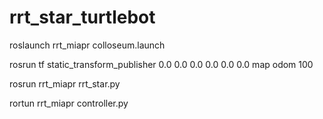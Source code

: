 # rrt_star_turtlebot

roslaunch rrt_miapr colloseum.launch

rosrun tf static_transform_publisher 0.0 0.0 0.0 0.0 0.0 0.0 map odom 100

rosrun rrt_miapr rrt_star.py

rortun rrt_miapr controller.py

